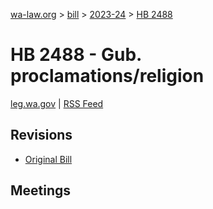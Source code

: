 [wa-law.org](/) > [bill](/bill/) > [2023-24](/bill/2023-24/) > [HB 2488](/bill/2023-24/hb/2488/)

# HB 2488 - Gub. proclamations/religion
[leg.wa.gov](https://app.leg.wa.gov/billsummary?BillNumber=2488&Year=2023&Initiative=false) | [RSS Feed](./rss.xml)

## Revisions
* [Original Bill](1/)

## Meetings